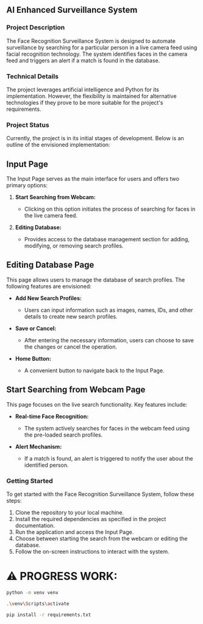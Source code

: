 ## AI Enhanced Surveillance System


### Project Description

The Face Recognition Surveillance System is designed to automate surveillance by searching for a particular person in a live camera feed using facial recognition technology. The system identifies faces in the camera feed and triggers an alert if a match is found in the database.

### Technical Details

The project leverages artificial intelligence and Python for its implementation. However, the flexibility is maintained for alternative technologies if they prove to be more suitable for the project's requirements.

### Project Status

Currently, the project is in its initial stages of development. Below is an outline of the envisioned implementation:

## Input Page

The Input Page serves as the main interface for users and offers two primary options:

1. **Start Searching from Webcam:**
   - Clicking on this option initiates the process of searching for faces in the live camera feed.
   
2. **Editing Database:**
   - Provides access to the database management section for adding, modifying, or removing search profiles.

## Editing Database Page

This page allows users to manage the database of search profiles. The following features are envisioned:

- **Add New Search Profiles:**
  - Users can input information such as images, names, IDs, and other details to create new search profiles.

- **Save or Cancel:**
  - After entering the necessary information, users can choose to save the changes or cancel the operation.

- **Home Button:**
  - A convenient button to navigate back to the Input Page.

## Start Searching from Webcam Page

This page focuses on the live search functionality. Key features include:

- **Real-time Face Recognition:**
  - The system actively searches for faces in the webcam feed using the pre-loaded search profiles.

- **Alert Mechanism:**
  - If a match is found, an alert is triggered to notify the user about the identified person.

### Getting Started

To get started with the Face Recognition Surveillance System, follow these steps:

1. Clone the repository to your local machine.
2. Install the required dependencies as specified in the project documentation.
3. Run the application and access the Input Page.
4. Choose between starting the search from the webcam or editing the database.
5. Follow the on-screen instructions to interact with the system.


# ⚠️ PROGRESS WORK:
   ```bash
python -m venv venv
   ```
   ```bash
.\venv\Scripts\activate
   ```
   ```bash
pip install -r requirements.txt
   ```

